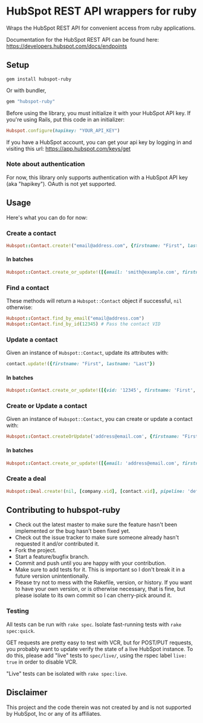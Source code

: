 # HubSpot REST API wrappers for ruby

Wraps the HubSpot REST API for convenient access from ruby applications.

Documentation for the HubSpot REST API can be found here: https://developers.hubspot.com/docs/endpoints

## Setup

    gem install hubspot-ruby

Or with bundler,

```ruby
gem "hubspot-ruby"
```

Before using the library, you must initialize it with your HubSpot API key. If you're using Rails, put this code in an
initializer:

```ruby
Hubspot.configure(hapikey: "YOUR_API_KEY")
```

If you have a HubSpot account, you can get your api key by logging in and visiting this url: https://app.hubspot.com/keys/get

### Note about authentication

For now, this library only supports authentication with a HubSpot API key (aka "hapikey"). OAuth is not yet supported.

## Usage

Here's what you can do for now:

### Create a contact

```ruby
Hubspot::Contact.create!("email@address.com", {firstname: "First", lastname: "Last"})
```

#### In batches

```ruby
Hubspot::Contact.create_or_update!([{email: 'smith@example.com', firstname: 'First', lastname: 'Last'}])
```

### Find a contact

These methods will return a `Hubspot::Contact` object if successful, `nil` otherwise:

```ruby
Hubspot::Contact.find_by_email("email@address.com")
Hubspot::Contact.find_by_id(12345) # Pass the contact VID
```

### Update a contact

Given an instance of `Hubspot::Contact`, update its attributes with:

```ruby
contact.update!({firstname: "First", lastname: "Last"})
```

#### In batches

```ruby
Hubspot::Contact.create_or_update!([{vid: '12345', firstname: 'First', lastname: 'Last'}])
```

### Create or Update a contact

Given an instance of `Hubspot::Contact`, you can create or update a contact with:

```ruby
Hubspot::Contact.createOrUpdate('address@email.com', {firstname: "First", lastname: "Last"})
```

#### In batches

```ruby
Hubspot::Contact.create_or_update!([{email: 'address@email.com', firstname: 'First', lastname: 'Last'}])
```

### Create a deal

```ruby
Hubspot::Deal.create!(nil, [company.vid], [contact.vid], pipeline: 'default', dealstage: 'initial_contact')
```

## Contributing to hubspot-ruby

* Check out the latest master to make sure the feature hasn't been implemented or the bug hasn't been fixed yet.
* Check out the issue tracker to make sure someone already hasn't requested it and/or contributed it.
* Fork the project.
* Start a feature/bugfix branch.
* Commit and push until you are happy with your contribution.
* Make sure to add tests for it. This is important so I don't break it in a future version unintentionally.
* Please try not to mess with the Rakefile, version, or history. If you want to have your own version, or is otherwise necessary, that is fine, but please isolate to its own commit so I can cherry-pick around it.

### Testing

All tests can be run with `rake spec`. Isolate fast-running tests with `rake spec:quick`.

GET requests are pretty easy to test with VCR, but for POST/PUT requests, you probably want to update verify the state
of a live HubSpot instance. To do this, please add "live" tests to `spec/live/`, using the rspec label `live: true` in
order to disable VCR.

"Live" tests can be isolated with `rake spec:live`.

## Disclaimer

This project and the code therein was not created by and is not supported by HubSpot, Inc or any of its affiliates.

